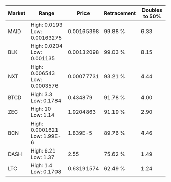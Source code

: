 | Market | Range | Price| Retracement | Doubles to 50% |
| --- | --- | --- | --- | --- |
| MAID | High: 0.0193<br />Low: 0.00163275 | 0.00165398 | 99.88 % | 6.33 |
| BLK | High: 0.0204<br />Low: 0.001135 | 0.00132098 | 99.03 % | 8.15 |
| NXT | High: 0.006543<br />Low: 0.0003576 | 0.00077731 | 93.21 % | 4.44 |
| BTCD | High: 3.3<br />Low: 0.1784 | 0.434879 | 91.78 % | 4.00 |
| ZEC | High: 10<br />Low: 1.14 | 1.9204863 | 91.19 % | 2.90 |
| BCN | High: 0.0001621<br />Low: 1.99E-6 | 1.839E-5 | 89.76 % | 4.46 |
| DASH | High: 6.21<br />Low: 1.37 | 2.55 | 75.62 % | 1.49 |
| LTC | High: 1.4<br />Low: 0.1708 | 0.63191574 | 62.49 % | 1.24 |
